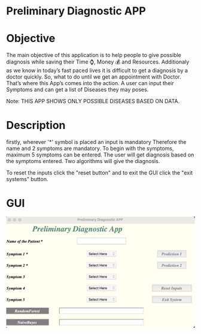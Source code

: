 # Preliminary Diagnostic APP

# Objective
The main objective of this application is to help people to give possible diagnosis while saving their Time ⌚, Money 💰 and Resources.
Additionaly as we know in today’s fast paced lives it is difficult to get a diagnosis by a doctor quickly. So, what to do until we get an appointment with Doctor. That’s where this App’s comes into the action. A user can input their Symptoms and can get a list of Diseases they may poses.


 Note: THIS APP SHOWS ONLY POSSIBLE DISEASES BASED ON DATA.
# Description

firstly, wherever '*' symbol is placed an input is mandatory
Therefore the name and 2 symptoms are mandatory.
To begin with the symptoms, maximum 5 symptoms can be entered.
The user will get diagnosis based on the symptoms entered.
Two algorithms will give the diagnosis.

To reset the inputs click the "reset button" and to exit the GUI click the "exit systems" button.

# GUI
![](https://github.com/Priyansh-0407/Disease-predictor/blob/main/GUI%20.png)
